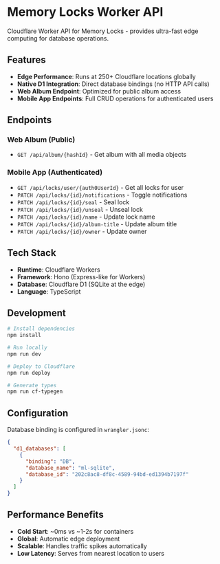 # Memory Locks Worker API

Cloudflare Worker API for Memory Locks - provides ultra-fast edge computing for database operations.

## Features

- **Edge Performance**: Runs at 250+ Cloudflare locations globally
- **Native D1 Integration**: Direct database bindings (no HTTP API calls)
- **Web Album Endpoint**: Optimized for public album access
- **Mobile App Endpoints**: Full CRUD operations for authenticated users

## Endpoints

### Web Album (Public)
- `GET /api/album/{hashId}` - Get album with all media objects

### Mobile App (Authenticated)
- `GET /api/locks/user/{auth0UserId}` - Get all locks for user
- `PATCH /api/locks/{id}/notifications` - Toggle notifications
- `PATCH /api/locks/{id}/seal` - Seal lock
- `PATCH /api/locks/{id}/unseal` - Unseal lock  
- `PATCH /api/locks/{id}/name` - Update lock name
- `PATCH /api/locks/{id}/album-title` - Update album title
- `PATCH /api/locks/{id}/owner` - Update owner

## Tech Stack

- **Runtime**: Cloudflare Workers
- **Framework**: Hono (Express-like for Workers)
- **Database**: Cloudflare D1 (SQLite at the edge)
- **Language**: TypeScript

## Development

```bash
# Install dependencies
npm install

# Run locally
npm run dev

# Deploy to Cloudflare
npm run deploy

# Generate types
npm run cf-typegen
```

## Configuration

Database binding is configured in `wrangler.jsonc`:

```json
{
  "d1_databases": [
    {
      "binding": "DB",
      "database_name": "ml-sqlite", 
      "database_id": "202c8ac8-df8c-4589-94bd-ed1394b7197f"
    }
  ]
}
```

## Performance Benefits

- **Cold Start**: ~0ms vs ~1-2s for containers
- **Global**: Automatic edge deployment 
- **Scalable**: Handles traffic spikes automatically
- **Low Latency**: Serves from nearest location to users